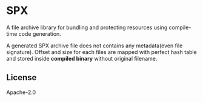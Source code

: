 # SPX
A file archive library for bundling and protecting resources using compile-time code generation.

A generated SPX archive file does not contains any metadata(even file signature).
Offset and size for each files are mapped with perfect hash table and stored inside **compiled binary** without original filename.

## License
Apache-2.0